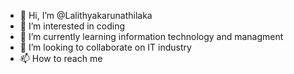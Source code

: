 - 👋 Hi, I’m @Lalithyakarunathilaka
- 👀 I’m interested in coding
- 🌱 I’m currently learning information technology and managment
- 💞️ I’m looking to collaborate on IT industry
- 📫 How to reach me 

<!---
Lalithyakarunathilaka/Lalithyakarunathilaka is a ✨ special ✨ repository because its `README.md` (this file) appears on your GitHub profile.
You can click the Preview link to take a look at your changes.
--->
